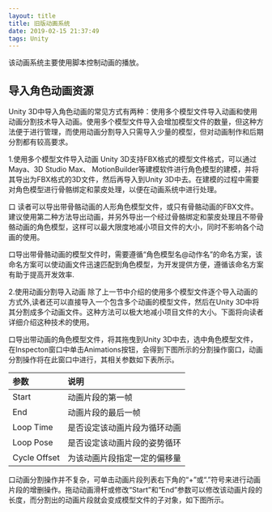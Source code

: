```yaml
---
layout: title
title: 旧版动画系统
date: 2019-02-15 21:37:49
tags: Unity
---
```

该动画系统主要使用脚本控制动画的播放。

<!--more-->

## 导入角色动画资源
Unity 3D中导入角色动画的常见方式有两种：使用多个模型文件导入动画和使用动画分割技术导入动画。使用多个模型文件导入会增加模型文件的数量，但这种方法便于进行管理，而使用动画分割导入只需导入少量的模型，但对动画制作和后期分割都有较高要求。

1.使用多个模型文件导入动画
Unity 3D支持FBX格式的模型文件格式，可以通过Maya、3D Studio Max、 MotionBuilder等建模软件进行角色模型的建模，并将其导出为FBX格式的3D文件，然后再导入到Unity 3D中去。在建模的过程中需要对角色模型进行骨骼绑定和蒙皮处理，以便在动画系统中进行处理。

口 读者可以导出带骨骼动画的人形角色模型文件，或只有骨骼动画的FBX文件。建议使用第二种方法导出动画，并另外导出一个经过骨骼绑定和蒙皮处理且不带骨骼动画的角色模型，这样可以最大限度地减小项目文件的大小，同时不影响各个动画的使用。

口导出带骨骼动画的模型文件时，需要遵循“角色模型名@动作名”的命名方案，该命名方案可以使动画文件迅速匹配到角色模型，为开发提供方便，遵循该命名方案有助于提高开发效率.

2.使用动画分割导入动画
除了上一节中介绍的使用多个模型文件逐个导入动画的方式外,读者还可以直接导入一个包含多个动画的模型文件，然后在Unity 3D中将其分割成多个动画文件。这种方法可以极大地减小项目文件的大小。下面将向读者详细介绍这种技术的使用。

口导出带动画的角色模型文件，将其拖曳到Unity 3D中去，选中角色模型文件，在Inspecton窗口中单击Animations按钮，会得到下图所示的分割操作窗口，动画分割操作将在此窗口中进行，其相关参数如下表所示。


| 参数  | 说明  |
| :------------ | :------------ |
| Start  | 动画片段的第一帧  |
| End  | 动画片段的最后一帧  |
| Loop Time  | 是否设定该动画片段为循环动画  |
| Loop Pose  | 是否设定该动画片段的姿势循环  |
| Cycle Offset  |  为该动画片段指定一定的偏移量 |

口动画分割操作并不复杂，可单击动画片段列表右下角的“+”或“.”符号来进行动画片段的增删操作。拖动动画滑杆或修改“Start”和“End”参数可以修改该动画片段的长度，而分割出的动画片段就会变成模型文件的子对象，如下图所示。


